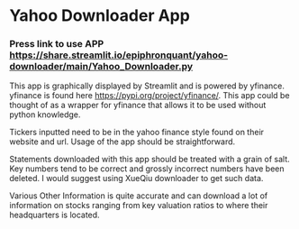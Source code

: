 # Yahoo Downloader App
### Press link to use APP https://share.streamlit.io/epiphronquant/yahoo-downloader/main/Yahoo_Downloader.py

This app is graphically displayed by Streamlit and is powered by yfinance. 
yfinance is found here https://pypi.org/project/yfinance/. This app could be thought of as a wrapper for yfinance that allows it to be used without python knowledge.

Tickers inputted need to be in the yahoo finance style found on their website and url. Usage of the app should be straightforward. 

Statements downloaded with this app should be treated with a grain of salt. Key numbers tend to be correct and grossly incorrect numbers have been deleted. I would suggest using XueQiu downloader to get such data. 

Various Other Information is quite accurate and can download a lot of information on stocks ranging from key valuation ratios to where their headquarters is located.

